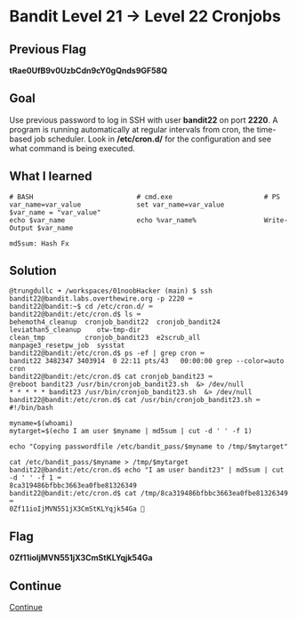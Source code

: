 # Bandit Level 21 → Level 22 Cronjobs

## Previous Flag
<b>tRae0UfB9v0UzbCdn9cY0gQnds9GF58Q</b>

## Goal
Use previous password to log in SSH with user <b>bandit22</b> on port <b>2220</b>. A program is running automatically at regular intervals from cron, the time-based job scheduler. Look in <b>/etc/cron.d/</b> for the configuration and see what command is being executed.

## What I learned
```
# BASH                          # cmd.exe                       # PS
var_name=var_value              set var_name=var_value          $var_name = "var_value"
echo $var_name                  echo %var_name%                 Write-Output $var_name

md5sum: Hash Fx
```

## Solution
```
@trungdullc ➜ /workspaces/01noobHacker (main) $ ssh bandit22@bandit.labs.overthewire.org -p 2220 ⌨️
bandit22@bandit:~$ cd /etc/cron.d/ ⌨️
bandit22@bandit:/etc/cron.d$ ls ⌨️
behemoth4_cleanup  cronjob_bandit22  cronjob_bandit24  leviathan5_cleanup    otw-tmp-dir
clean_tmp          cronjob_bandit23  e2scrub_all       manpage3_resetpw_job  sysstat
bandit22@bandit:/etc/cron.d$ ps -ef | grep cron ⌨️
bandit22 3482347 3403914  0 22:11 pts/43   00:00:00 grep --color=auto cron
bandit22@bandit:/etc/cron.d$ cat cronjob_bandit23 ⌨️
@reboot bandit23 /usr/bin/cronjob_bandit23.sh  &> /dev/null
* * * * * bandit23 /usr/bin/cronjob_bandit23.sh  &> /dev/null
bandit22@bandit:/etc/cron.d$ cat /usr/bin/cronjob_bandit23.sh ⌨️
#!/bin/bash

myname=$(whoami)
mytarget=$(echo I am user $myname | md5sum | cut -d ' ' -f 1)

echo "Copying passwordfile /etc/bandit_pass/$myname to /tmp/$mytarget"

cat /etc/bandit_pass/$myname > /tmp/$mytarget
bandit22@bandit:/etc/cron.d$ echo "I am user bandit23" | md5sum | cut -d ' ' -f 1 ⌨️
8ca319486bfbbc3663ea0fbe81326349
bandit22@bandit:/etc/cron.d$ cat /tmp/8ca319486bfbbc3663ea0fbe81326349 ⌨️
0Zf11ioIjMVN551jX3CmStKLYqjk54Ga 🔐
```

## Flag
<b>0Zf11ioIjMVN551jX3CmStKLYqjk54Ga</b>

## Continue
[Continue](./Natas0000.md)